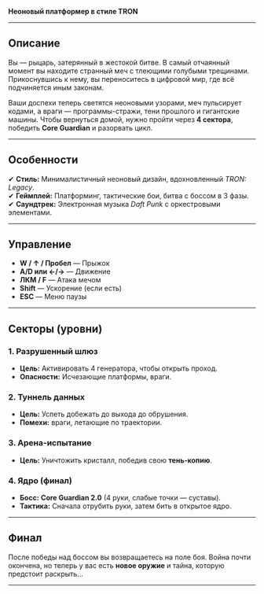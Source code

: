 **Неоновый платформер в стиле TRON**  

---

## **Описание**  
Вы — рыцарь, затерянный в жестокой битве. В самый отчаянный момент вы находите странный меч с тлеющими голубыми трещинами. Прикоснувшись к нему, вы переноситесь в цифровой мир, где всё подчиняется иным законам.  

Ваши доспехи теперь светятся неоновыми узорами, меч пульсирует кодами, а враги — программы-стражи, тени прошлого и гигантские машины. Чтобы вернуться домой, нужно пройти через **4 сектора**, победить **Core Guardian** и разорвать цикл.  

---

## **Особенности**  
✔ **Стиль:** Минималистичный неоновый дизайн, вдохновленный *TRON: Legacy*.  
✔ **Геймплей:** Платформинг, тактические бои, битва с боссом в 3 фазы.  
✔ **Саундтрек:** Электронная музыка *Daft Punk* с оркестровыми элементами.  

---

## **Управление**  
- **W / ↑ / Пробел** — Прыжок  
- **A/D или ←/→** — Движение  
- **ЛКМ / F** — Атака мечом  
- **Shift** — Ускорение (если есть)  
- **ESC** — Меню паузы  

---

## **Секторы (уровни)**  
### **1. Разрушенный шлюз**  
- **Цель:** Активировать 4 генератора, чтобы открыть проход.  
- **Опасности:** Исчезающие платформы, враги.  

### **2. Туннель данных**  
- **Цель:** Успеть добежать до выхода до обрушения.  
- **Помехи:** враги, летающие по траектории.  

### **3. Арена-испытание**  
- **Цель:** Уничтожить кристалл, победив свою **тень-копию**.  

### **4. Ядро (финал)**  
- **Босс:** **Core Guardian 2.0** (4 руки, слабые точки — суставы).  
- **Тактика:** Сначала отрубить руки, затем бить в открытое ядро.  

---

## **Финал**  
После победы над боссом вы возвращаетесь на поле боя. Война почти окончена, но теперь у вас есть **новое оружие** и тайна, которую предстоит раскрыть...  

---
